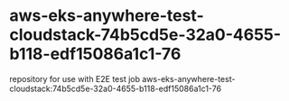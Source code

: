 # aws-eks-anywhere-test-cloudstack-74b5cd5e-32a0-4655-b118-edf15086a1c1-76
repository for use with E2E test job aws-eks-anywhere-test-cloudstack:74b5cd5e-32a0-4655-b118-edf15086a1c1-76
